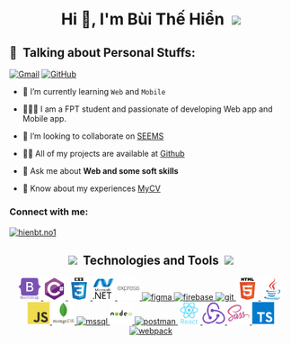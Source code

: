 <h1 align="center">Hi 👋, I'm Bùi Thế Hiển &nbsp;<img src="https://media1.giphy.com/media/5WjvTkh7sYGE4Jq3qA/giphy.gif" width="15"></h1>
<h2 align="left">🧐&nbsp;&nbsp;Talking about Personal Stuffs:</h2>

[![Gmail](https://img.shields.io/twitter/url?label=Gmail&logo=gmail&url=https://gmail.com)](mailto:tran123456k@gmail.com)
[![GitHub](https://img.shields.io/twitter/url?label=Visualize&logo=github&url=https://profile-summary-for-github.com/user/Hien-BT01)](https://profile-summary-for-github.com/user/Hien-BT01)

- 🌱 I’m currently learning `Web` and `Mobile`

- 👨🏻‍💻 I am a FPT student and passionate of developing Web app and Mobile app.

- 👯 I’m looking to collaborate on [SEEMS](https://github.com/kien123456k/seems)

- 👨‍💻 All of my projects are available at [Github](https://github.com/Hien-BT01?tab=repositories)

- 💬 Ask me about **Web and some soft skills**

- 📄 Know about my experiences [MyCV](https://www.topcv.vn/xem-cv/VwAFA1QFBlVSUQIKV1ZRUlNTB1pTA1ANCVACBQad2c)

<h3 align="left">Connect with me:</h3>
<p align="left">
<a href="https://fb.com/hienbt.no1" target="blank"><img align="center" src="https://raw.githubusercontent.com/rahuldkjain/github-profile-readme-generator/master/src/images/icons/Social/facebook.svg" alt="hienbt.no1" height="30" width="40" /></a>
</p>

<h2 align="center"><img src="https://media1.giphy.com/media/3oKIPkHXpUP8lIO0AU/giphy.gif" width="30">&nbsp;&nbsp;Technologies and Tools&nbsp;&nbsp;<img src="https://media1.giphy.com/media/3oKIPkHXpUP8lIO0AU/giphy.gif" width="30"></h2>
<p align="center"> <a href="https://getbootstrap.com" target="_blank" rel="noreferrer"> <img src="https://raw.githubusercontent.com/devicons/devicon/master/icons/bootstrap/bootstrap-plain-wordmark.svg" alt="bootstrap" width="40" height="40"/> </a> <a href="https://www.w3schools.com/cs/" target="_blank" rel="noreferrer"> <img src="https://raw.githubusercontent.com/devicons/devicon/master/icons/csharp/csharp-original.svg" alt="csharp" width="40" height="40"/> </a> <a href="https://www.w3schools.com/css/" target="_blank" rel="noreferrer"> <img src="https://raw.githubusercontent.com/devicons/devicon/master/icons/css3/css3-original-wordmark.svg" alt="css3" width="40" height="40"/> </a> <a href="https://dotnet.microsoft.com/" target="_blank" rel="noreferrer"> <img src="https://raw.githubusercontent.com/devicons/devicon/master/icons/dot-net/dot-net-original-wordmark.svg" alt="dotnet" width="40" height="40"/> </a> <a href="https://expressjs.com" target="_blank" rel="noreferrer"> <img src="https://raw.githubusercontent.com/devicons/devicon/master/icons/express/express-original-wordmark.svg" alt="express" width="40" height="40"/> </a> <a href="https://www.figma.com/" target="_blank" rel="noreferrer"> <img src="https://www.vectorlogo.zone/logos/figma/figma-icon.svg" alt="figma" width="40" height="40"/> </a> <a href="https://firebase.google.com/" target="_blank" rel="noreferrer"> <img src="https://www.vectorlogo.zone/logos/firebase/firebase-icon.svg" alt="firebase" width="40" height="40"/> </a> <a href="https://git-scm.com/" target="_blank" rel="noreferrer"> <img src="https://www.vectorlogo.zone/logos/git-scm/git-scm-icon.svg" alt="git" width="40" height="40"/> </a> <a href="https://www.w3.org/html/" target="_blank" rel="noreferrer"> <img src="https://raw.githubusercontent.com/devicons/devicon/master/icons/html5/html5-original-wordmark.svg" alt="html5" width="40" height="40"/> </a> <a href="https://www.java.com" target="_blank" rel="noreferrer"> <img src="https://raw.githubusercontent.com/devicons/devicon/master/icons/java/java-original.svg" alt="java" width="40" height="40"/> </a> <a href="https://developer.mozilla.org/en-US/docs/Web/JavaScript" target="_blank" rel="noreferrer"> <img src="https://raw.githubusercontent.com/devicons/devicon/master/icons/javascript/javascript-original.svg" alt="javascript" width="40" height="40"/> </a> <a href="https://www.mongodb.com/" target="_blank" rel="noreferrer"> <img src="https://raw.githubusercontent.com/devicons/devicon/master/icons/mongodb/mongodb-original-wordmark.svg" alt="mongodb" width="40" height="40"/> </a> <a href="https://www.microsoft.com/en-us/sql-server" target="_blank" rel="noreferrer"> <img src="https://www.svgrepo.com/show/303229/microsoft-sql-server-logo.svg" alt="mssql" width="40" height="40"/> </a> <a href="https://nodejs.org" target="_blank" rel="noreferrer"> <img src="https://raw.githubusercontent.com/devicons/devicon/master/icons/nodejs/nodejs-original-wordmark.svg" alt="nodejs" width="40" height="40"/> </a> <a href="https://postman.com" target="_blank" rel="noreferrer"> <img src="https://www.vectorlogo.zone/logos/getpostman/getpostman-icon.svg" alt="postman" width="40" height="40"/> </a> <a href="https://reactjs.org/" target="_blank" rel="noreferrer"> <img src="https://raw.githubusercontent.com/devicons/devicon/master/icons/react/react-original-wordmark.svg" alt="react" width="40" height="40"/> </a> <a href="https://redux.js.org" target="_blank" rel="noreferrer"> <img src="https://raw.githubusercontent.com/devicons/devicon/master/icons/redux/redux-original.svg" alt="redux" width="40" height="40"/> </a> <a href="https://sass-lang.com" target="_blank" rel="noreferrer"> <img src="https://raw.githubusercontent.com/devicons/devicon/master/icons/sass/sass-original.svg" alt="sass" width="40" height="40"/> </a> <a href="https://www.typescriptlang.org/" target="_blank" rel="noreferrer"> <img src="https://raw.githubusercontent.com/devicons/devicon/master/icons/typescript/typescript-original.svg" alt="typescript" width="40" height="40"/> </a> <a href="https://webpack.js.org" target="_blank" rel="noreferrer"> <img src="https://th.bing.com/th/id/OIP._KA5Skd6IWS7b1HmUVCiEgHaEK?pid=ImgDet&rs=1" alt="webpack" width="40" height="40"/> </a> </p>

